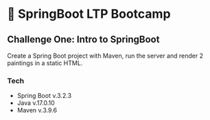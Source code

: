 # :notebook: SpringBoot LTP Bootcamp

## Challenge One: Intro to SpringBoot
Create a Spring Boot project with Maven, run the server and render 2 paintings in a static HTML.

### Tech
- Spring Boot v.3.2.3
- Java v.17.0.10
- Maven v.3.9.6
